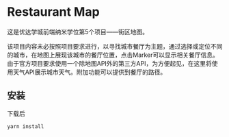 # Restaurant Map

这是优达学城前端纳米学位第5个项目——街区地图。

该项目内容未必按照项目要求进行，以寻找城市餐厅为主题，通过选择或定位不同的城市，在地图上展现该城市的餐厅位置，点击Marker可以显示相关餐厅信息。由于官方项目要求使用一个除地图API外的第三方API，为方便起见，在这里将使用天气API展示城市天气。附加功能可以提供到餐厅的路径。

## 安装

下载后

```
yarn install
```


